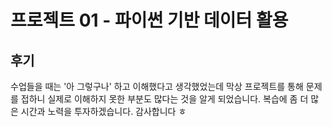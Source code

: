 # 프로젝트 01 - 파이썬 기반 데이터 활용

## 후기
수업들을 때는 '아 그렇구나' 하고 이해했다고 생각했었는데 막상 프로젝트를 통해 문제를 접하니 실제로 이해하지 못한 부분도 많다는 것을 알게 되었습니다. 복습에 좀 더 많은 시간과 노력을 투자하겠습니다. 감사합니다 ㅎ